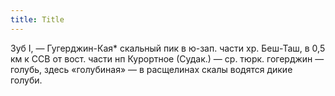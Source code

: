 ```yaml
---
title: Title
---
```


Зуб I, — Гугерджин-Кая* скальный пик в ю-зап. части хр. Беш-Таш, в 0,5 км к ССВ
от вост. части нп Курортное (Судак.) — ср. тюрк. гогерджин — голубь, здесь
«голубиная» — в расщелинах скалы водятся дикие голуби.
